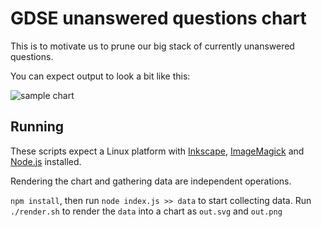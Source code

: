 # GDSE unanswered questions chart

This is to motivate us to prune our big stack of currently unanswered
questions.

You can expect output to look a bit like this:

![sample chart][1]

## Running

These scripts expect a Linux platform with [Inkscape][2], [ImageMagick][3] and [Node.js][4] installed.

Rendering the chart and gathering data are independent operations.

`npm install`, then run `node index.js >> data` to start collecting data. Run
`./render.sh` to render the `data` into a chart as `out.svg` and `out.png`


[1]: https://cloud.githubusercontent.com/assets/5231746/5365108/4d7cd0de-7fe9-11e4-96c2-b5e221d20d02.png
[2]: https://www.inkscape.org/
[3]: http://www.imagemagick.org/
[4]: http://nodejs.org/

